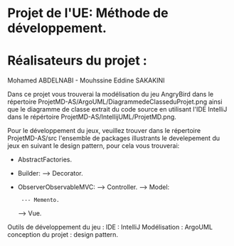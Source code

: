 # Projet de l'UE: Méthode de développement.

# Réalisateurs du projet : 
   Mohamed ABDELNABI - Mouhssine Eddine SAKAKINI


Dans ce projet vous trouverai la modélisation du jeu AngryBird dans le répertoire ProjetMD-AS/ArgoUML/DiagrammedeClasseduProjet.png ainsi que le diagramme de classe extrait du code source en utilisant l'IDE IntelliJ dans le répértoire ProjetMD-AS/IntellijUML/ProjetMD.png.

Pour le développement du jeux, veuillez trouver dans le répertoire ProjetMD-AS/src l'ensemble de packages illustrants le develepement du jeux en suivant le design pattern, pour cela vous trouverai: 
 - AbstractFactories.
 - Builder: --> Decorator.
 
 
 - ObserverObservableMVC:
 	--> Controller.
 	--> Model:
	
	
		--- Memento.
		
		
 	--> Vue.
 	
Outils de développement du jeu : 
	IDE : IntelliJ
	Modélisation : ArgoUML
	conception du projet : design pattern.
